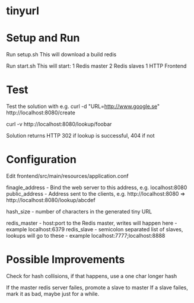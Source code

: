 tinyurl
=======

Setup and Run
=============
Run setup.sh
This will download a build redis

Run start.sh
This will start: 
1 Redis master
2 Redis slaves
1 HTTP Frontend

Test
====
Test the solution with e.g. 
curl -d "URL=http://www.google.se" http://localhost:8080/create

curl -v http://localhost:8080/lookup/foobar 

Solution returns HTTP 302 if lookup is successful, 404 if not

Configuration
=============
Edit frontend/src/main/resources/application.conf

finagle_address - Bind the web server to this address, e.g. localhost:8080
public_address - Address sent to the clients, e.g. http://localhost:8080 => http://localhost:8080/lookup/abcdef

hash_size - number of characters in the generated tiny URL

redis_master - host:port to the Redis master, writes will happen here - example localhost:6379
redis_slave - semicolon separated list of slaves, lookups will go to these - example localhost:7777;localhost:8888

Possible Improvements
=====================
Check for hash collisions, if that happens, use a one char longer hash

If the master redis server failes, promote a slave to master
If a slave failes, mark it as bad, maybe just for a while.



